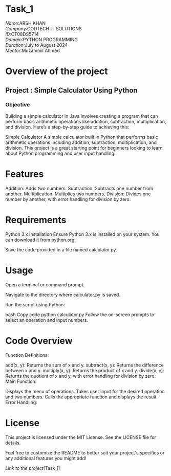 # Task_1
*Name*:ARSH KHAN<br/>
*Company*:CODTECH IT SOLUTIONS<br/>
*ID*:CT08DS5714<br/>
*Domain*:PYTHON PROGRAMMING<br/>
*Duration*:July to August 2024<br/>
*Mentor*:Muzammil Ahmed<br/>

# Overview of the project
## Project : Simple Calculator Using Python<br/>
### Objective

Building a simple calculator in Java involves creating a program that can perform basic arithmetic operations like addition, subtraction, multiplication, and division.
Here’s a step-by-step guide to achieving this:

Simple Calculator
A simple calculator built in Python that performs basic arithmetic operations including addition, subtraction, multiplication, and division. This project is a great starting point for beginners looking to learn about Python programming and user input handling.

# Features
Addition: Adds two numbers.
Subtraction: Subtracts one number from another.
Multiplication: Multiplies two numbers.
Division: Divides one number by another, with error handling for division by zero.

# Requirements
Python 3.x
Installation
Ensure Python 3.x is installed on your system. You can download it from python.org.

Save the code provided in a file named calculator.py.

# Usage
Open a terminal or command prompt.

Navigate to the directory where calculator.py is saved.

Run the script using Python:

bash
Copy code
python calculator.py
Follow the on-screen prompts to select an operation and input numbers.

# Code Overview
Function Definitions:

add(x, y): Returns the sum of x and y.
subtract(x, y): Returns the difference between x and y.
multiply(x, y): Returns the product of x and y.
divide(x, y): Returns the quotient of x and y, with error handling for division by zero.
Main Function:

Displays the menu of operations.
Takes user input for the desired operation and two numbers.
Calls the appropriate function and displays the result.
Error Handling:


# License
This project is licensed under the MIT License. See the LICENSE file for details.

Feel free to customize the README to better suit your project's specifics or any additional features you might add!

*Link to the project*[Task_1]
